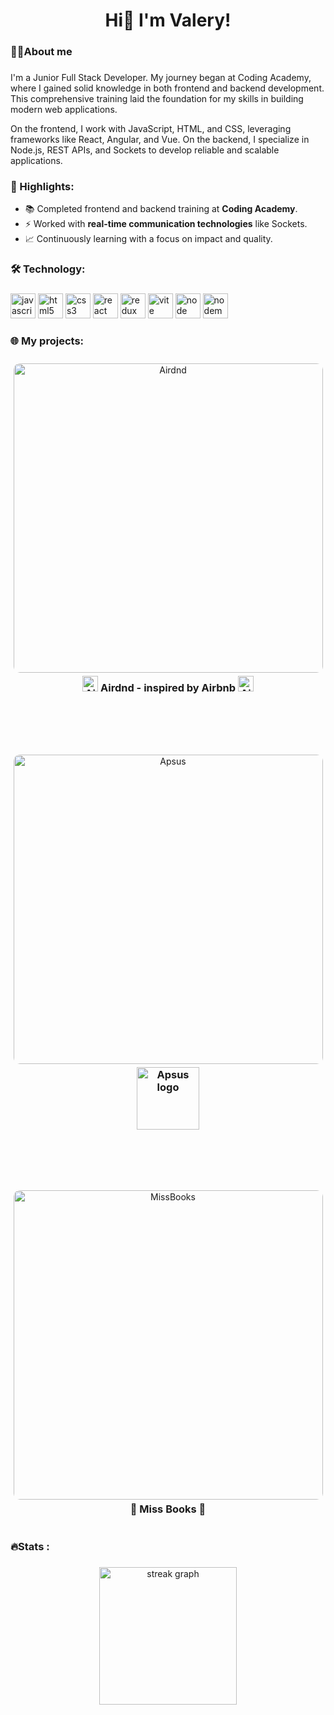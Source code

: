 <h1 align="center">Hi👋 I'm Valery!</h1>

###

<h3 align="left">👩‍💻About me</h3>

###

<p align="left">
  I'm a Junior Full Stack Developer. My journey began at Coding Academy, where I gained solid knowledge in both frontend and backend development. This comprehensive training laid the foundation for my skills in building modern web applications.
</p>

<p align="left">
  On the frontend, I work with JavaScript, HTML, and CSS, leveraging frameworks like React, Angular, and Vue. On the backend, I specialize in Node.js, REST APIs, and Sockets to develop reliable and scalable applications.
</p>

<h3>📌 Highlights:</h3>
<ul align="left">
  <li>📚 Completed frontend and backend training at <b>Coding Academy</b>.</li>
  <li>⚡ Worked with <b>real-time communication technologies</b> like Sockets.</li>
  <li>📈 Continuously learning with a focus on impact and quality.</li>
</ul>

###

<h3 align="left">🛠 Technology:</h3>

###

<div align="left">
  <img src="https://cdn.jsdelivr.net/gh/devicons/devicon/icons/javascript/javascript-original.svg" height="40" width="40" alt="javascript logo"  />
  <img src="https://cdn.jsdelivr.net/gh/devicons/devicon/icons/html5/html5-original.svg" height="40" width="40" alt="html5 logo"  />
  <img src="https://cdn.jsdelivr.net/gh/devicons/devicon/icons/css3/css3-original.svg" height="40" width="40" alt="css3 logo"  />
  <img src="https://cdn.jsdelivr.net/gh/devicons/devicon/icons/react/react-original.svg" height="40" width="40" alt="react logo"  />
  <img src="https://cdn.jsdelivr.net/gh/devicons/devicon/icons/redux/redux-original.svg" height="40" width="40" alt="redux logo"  />
  <img src="https://cdn.jsdelivr.net/gh/devicons/devicon/icons/vitejs/vitejs-original.svg" height="40" width="40" alt="vite logo"  />
  <img src="https://cdn.jsdelivr.net/gh/devicons/devicon/icons/nodejs/nodejs-original.svg" height="40" width="40" alt="node logo"  />
    <img src="https://cdn.jsdelivr.net/gh/devicons/devicon/icons/nodemon/nodemon-original.svg" height="40" width="40" alt="nodemon logo"  />

###

<h3 align="left">🌐 My projects:</h3>

<div style="display: flex; flex-direction: column; align-items: center; gap: 30px;">

  <div style="text-align: center; margin-top: 10px;">
    <a href="https://airdnd-w3rd.onrender.com" target="_blank">
  <img 
    src="https://res.cloudinary.com/dycvqhve0/image/upload/v1732520342/ippfucy13szrfet10p8x.png" 
    alt="Airdnd" 
    style="border-radius: 10px; border-style:1px solid #DCDCDC; width: 495px;">
    </a>
    <h3 style="margin: 0; margin-top: 5px; text-align:center;">
      <img
        style="margin: 0; width: 25px;"
        src="https://res.cloudinary.com/dycvqhve0/image/upload/v1732521919/aocleqgcpuiichu6qtyj.png"
        alt="Airdnd logo"
      />
      Airdnd - inspired by Airbnb
      <img
        style="margin: 0; width: 25px;"
        src="https://res.cloudinary.com/dycvqhve0/image/upload/v1732521919/aocleqgcpuiichu6qtyj.png"
        alt="Airdnd logo"
      />
    </h3>
  </div>
<br>
 <div style="text-align: center; margin-top: 10px;">
    <a href="https://valeryvishnevezky.github.io/AppSus/#/mail" target="_blank">
      <img
        style="border-radius: 10px; width: 495px; margin-top: 10px;"
        src="https://res.cloudinary.com/dycvqhve0/image/upload/v1732522610/y8nalzkblaohgkdnjtju.png"
        alt="Apsus"
      />
    </a>
    <h3 style="margin: 0; margin-top: 5px !important;">
      <img
        style="margin: 0; width: 100px;"
        src="https://valeryvishnevezky.github.io/AppSus/logo.imgs/logo.png"
        alt="Apsus logo"
      />
    </h3>
  </div>
<br>
 <div style="text-align: center; margin-top: 10px;">
    <a href="https://valeryvishnevezky.github.io/MissBooks/#/home" target="_blank">
      <img
        style="border-radius: 10px; width: 495px; margin-top: 10px;"
        src="https://res.cloudinary.com/dycvqhve0/image/upload/v1732522976/zndjmpvkmshbnb3plopp.png"
        alt="MissBooks"
      />
    </a>
    <h3 style="margin: 0; margin-top: 5px;">📘 Miss Books 📘</h3>
  </div>
</div>
<br>

###

<h3 align="left">🔥Stats :</h3>

###

<div align="center">
  <img src="https://streak-stats.demolab.com?user=ValeryVishnevezky&locale=en&mode=daily&theme=dark&hide_border=false&border_radius=10&order=3" height="220" alt="streak graph"  />
</div>
